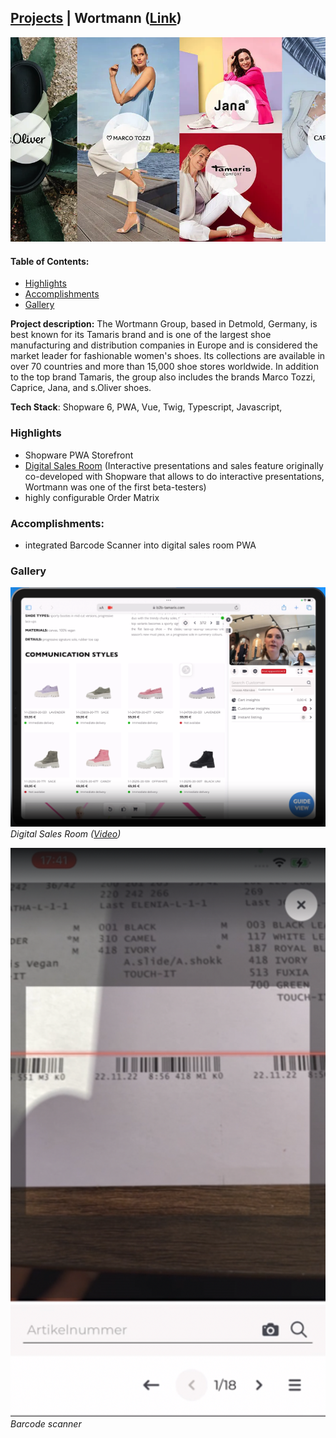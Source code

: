 ## [Projects](/portfolio/) | Wortmann ([Link](https://wortmann-group.com/de/home))

<img src="../images/wortmann/home.png"/>

#### Table of Contents:
- [Highlights](#highlights)
- [Accomplishments](#accomplishments)
- [Gallery](#gallery)

**Project description:** The Wortmann Group, based in Detmold, Germany, is best known for its Tamaris brand and is one of the largest shoe manufacturing and distribution companies in Europe and is considered the market leader for fashionable women's shoes. Its collections are available in over 70 countries and more than 15,000 shoe stores worldwide. In addition to the top brand Tamaris, the group also includes the brands Marco Tozzi, Caprice, Jana, and s.Oliver shoes.

**Tech Stack**: Shopware 6, PWA, Vue, Twig, Typescript, Javascript, 

### Highlights
- Shopware PWA Storefront
- [Digital Sales Room](https://www.shopware.com/de/produkte/digital-sales-rooms/) (Interactive presentations and sales feature originally co-developed with Shopware that allows to do interactive presentations, Wortmann was one of the first beta-testers)
- highly configurable Order Matrix


### Accomplishments:
- integrated Barcode Scanner into digital sales room PWA

### Gallery

![Digital Sales Room](../images/wortmann/guide.png)
*Digital Sales Room ([Video](https://videos.ctfassets.net/nqzs8zsepqpi/1MlPZAN46uCbQBNJ45nd7M/0cb0d2d763df51646f47f8345dc2c494/Digital-Sales-Rooms_Usecase-1_Guided_DE-animations_1920x1080_no-audio_v3.mp4))*

![Barcode scanner](../images/wortmann/scanner.png)
*Barcode scanner*
